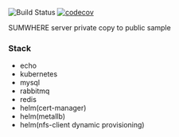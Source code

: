![Build Status](https://travis-ci.com/BumwooPark/sumwhere.svg?token=Gayjxq3w5RfMZDaAgRas&branch=master)
[![codecov](https://codecov.io/gh/BumwooPark/sumwhere/branch/master/graph/badge.svg?token=tl7Q2pABg9)](https://codecov.io/gh/BumwooPark/sumwhere)


SUMWHERE server private copy to public sample

### Stack
- echo 
- kubernetes
- mysql
- rabbitmq
- redis
- helm(cert-manager)
- helm(metallb)
- helm(nfs-client dynamic provisioning)